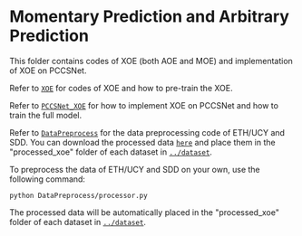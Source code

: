 # Momentary Prediction and Arbitrary Prediction #

This folder contains codes of XOE (both AOE and MOE) and implementation of XOE on PCCSNet. 

Refer to [`XOE`](XOE) for codes of XOE and how to pre-train the XOE.

Refer to [`PCCSNet_XOE`](PCCSNet_XOE) for how to implement XOE on PCCSNet and how to train the full model.

Refer to [`DataPreprocess`](DataPreprocess) for the data preprocessing code of ETH/UCY and SDD. You can download the processed data [`here`](https://drive.google.com/drive/folders/1nzjQ7yx_iAjmp1-xrykN3BaC8pM5K51t?usp=share_link) and place them in the "processed_xoe" folder of each dataset in [`../dataset`](../dataset/). 

To preprocess the data of ETH/UCY and SDD on your own, use the following command:

`python DataPreprocess/processor.py`

The processed data will be automatically placed in the "processed_xoe" folder of each dataset in [`../dataset`](../dataset/).
